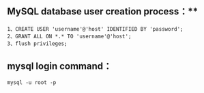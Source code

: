 ## MySQL database user creation process：**
    1、CREATE USER 'username'@'host' IDENTIFIED BY 'password';  
    2、GRANT ALL ON *.* TO 'username'@'host';  
    3、flush privileges;
## mysql login command：
    mysql -u root -p 